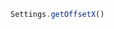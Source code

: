 <!--TITLE:Settings.getOffsetX()-->
<!--ABOUT:Upspark's Settings API module.-->

```javascript
Settings.getOffsetX()
```
